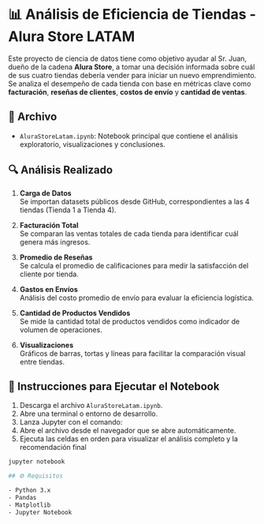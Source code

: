 # 📊 Análisis de Eficiencia de Tiendas - Alura Store LATAM

Este proyecto de ciencia de datos tiene como objetivo ayudar al Sr. Juan, dueño de la cadena **Alura Store**, a tomar una decisión informada sobre cuál de sus cuatro tiendas debería vender para iniciar un nuevo emprendimiento. Se analiza el desempeño de cada tienda con base en métricas clave como **facturación**, **reseñas de clientes**, **costos de envío** y **cantidad de ventas**.

## 📁 Archivo

- `AluraStoreLatam.ipynb`: Notebook principal que contiene el análisis exploratorio, visualizaciones y conclusiones.

## 🔍 Análisis Realizado

1. **Carga de Datos**  
   Se importan datasets públicos desde GitHub, correspondientes a las 4 tiendas (Tienda 1 a Tienda 4).

2. **Facturación Total**  
   Se comparan las ventas totales de cada tienda para identificar cuál genera más ingresos.

3. **Promedio de Reseñas**  
   Se calcula el promedio de calificaciones para medir la satisfacción del cliente por tienda.

4. **Gastos en Envíos**  
   Análisis del costo promedio de envío para evaluar la eficiencia logística.

5. **Cantidad de Productos Vendidos**  
   Se mide la cantidad total de productos vendidos como indicador de volumen de operaciones.

6. **Visualizaciones**  
   Gráficos de barras, tortas y líneas para facilitar la comparación visual entre tiendas.

## 🚀 Instrucciones para Ejecutar el Notebook

1. Descarga el archivo `AluraStoreLatam.ipynb`.
2. Abre una terminal o entorno de desarrollo.
3. Lanza Jupyter con el comando:
4. Abre el archivo desde el navegador que se abre automáticamente.
5. Ejecuta las celdas en orden para visualizar el análisis completo y la recomendación final
```bash
jupyter notebook

## ⚙️ Requisitos

- Python 3.x  
- Pandas  
- Matplotlib  
- Jupyter Notebook
